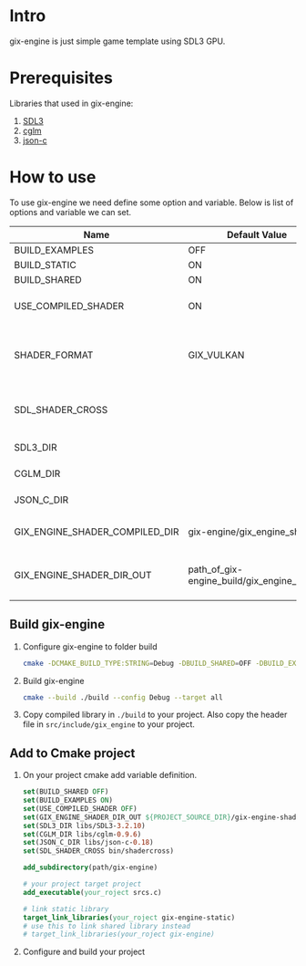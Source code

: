 # Intro
gix-engine is just simple game template using SDL3 GPU.

# Prerequisites
Libraries that used in gix-engine:
1. [SDL3](https://www.libsdl.org/)
2. [cglm](https://github.com/recp/cglm)
3. [json-c](https://github.com/json-c/json-c)

# How to use
To use gix-engine we need define some option and variable. Below is list of options and variable we can set.

| Name                           | Default Value                              | Desc                                                                                                                            |
| ------------------------------ | ------------------------------------------ | ------------------------------------------------------------------------------------------------------------------------------- |
| BUILD_EXAMPLES                 | OFF                                        | Set ON to create examples                                                                                                       |
| BUILD_STATIC                   | ON                                         | Create static library                                                                                                           |
| BUILD_SHARED                   | ON                                         | Create shared library                                                                                                           |
| USE_COMPILED_SHADER            | ON                                         | Use compiled shader. Set OFF to compile shader when build library                                                               |
| SHADER_FORMAT                  | GIX_VULKAN                                 | Format shader that specific to platform. Value: GIX_VULKAN (for Linux,Android), GIX_MSL (for Mac, Ios), GIX_DXIL (for Windows). |
| SDL_SHADER_CROSS               |                                            | Set path of SDL3 Shadercross. Note: Must be set if BUILD_EXAMPLES=ON or USE_COMPILED_SHADER=ON                                  |
| SDL3_DIR                       |                                            | Directory location of SDL3. Note: Must be set                                                                                   |
| CGLM_DIR                       |                                            | Directory location of cglm. Note: Must be set                                                                                   |
| JSON_C_DIR                     |                                            | Directory location of json-c. Note: Must be set                                                                                 |
| GIX_ENGINE_SHADER_COMPILED_DIR | gix-engine/gix_engine_shader               | Directory of system shader directory location. Only used if USE_COMPILED_SHADER=ON                                              |
| GIX_ENGINE_SHADER_DIR_OUT      | path_of_gix-engine_build/gix_engine_shader | Directory of compiled system shader will be stored. Oly used if          USE_COMPILED_SHADER=OFF                                |

## Build gix-engine
1. Configure gix-engine to folder build
    ```sh
    cmake -DCMAKE_BUILD_TYPE:STRING=Debug -DBUILD_SHARED=OFF -DBUILD_EXAMPLES=ON -DUSE_COMPILED_SHADER=OFF -DGIX_ENGINE_SHADER_DIR_OUT={PROJECT_SOURCE_DIR}/gix-engine-shader -DSDL3_DIR=libs/SDL3-3.2.10 -DCGLM_DIR=libs/cglm-0.9.6 -DJSON_C_DIR=libs/json-c-0.18 -DSDL_SHADER_CROSS=bin/shadercross -S./ -B./build
    ```
2. Build gix-engine
   ```sh
   cmake --build ./build --config Debug --target all
   ```
3. Copy compiled library in `./build` to your project. Also copy the header file in `src/include/gix_engine` to your project.

## Add to Cmake project
1. On your project cmake add variable definition.
   ```cmake
   set(BUILD_SHARED OFF)
   set(BUILD_EXAMPLES ON)
   set(USE_COMPILED_SHADER OFF)
   set(GIX_ENGINE_SHADER_DIR_OUT ${PROJECT_SOURCE_DIR}/gix-engine-shader-system)
   set(SDL3_DIR libs/SDL3-3.2.10)
   set(CGLM_DIR libs/cglm-0.9.6)
   set(JSON_C_DIR libs/json-c-0.18)
   set(SDL_SHADER_CROSS bin/shadercross)

   add_subdirectory(path/gix-engine)

   # your project target project
   add_executable(your_roject srcs.c)

   # link static library
   target_link_libraries(your_roject gix-engine-static)
   # use this to link shared library instead
   # target_link_libraries(your_roject gix-engine)

   ```
2. Configure and build your project